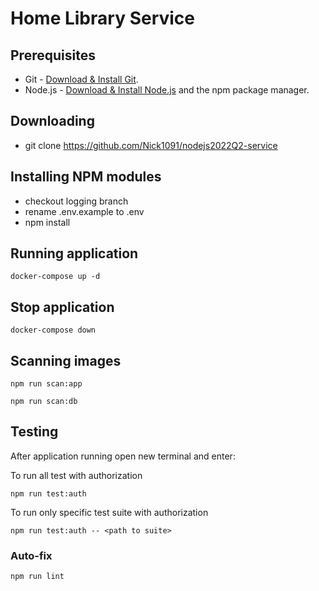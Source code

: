 # Home Library Service

## Prerequisites

- Git - [Download & Install Git](https://git-scm.com/downloads).
- Node.js - [Download & Install Node.js](https://nodejs.org/en/download/) and the npm package manager.

## Downloading

- git clone https://github.com/Nick1091/nodejs2022Q2-service


## Installing NPM modules

- checkout logging branch
- rename .env.example to .env
- npm install


## Running application

```
docker-compose up -d
```
## Stop application

```
docker-compose down
```
## Scanning images

```
npm run scan:app
```
```
npm run scan:db
``` 


## Testing

After application running open new terminal and enter:

To run all test with authorization

```
npm run test:auth
```

To run only specific test suite with authorization

```
npm run test:auth -- <path to suite>
```

### Auto-fix

```
npm run lint
```
